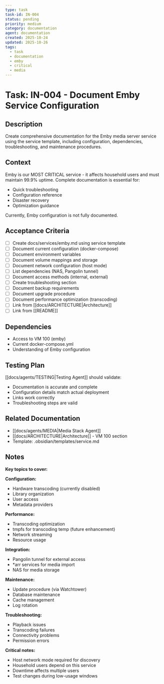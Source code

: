 ```yaml
---
type: task
task-id: IN-004
status: pending
priority: medium
category: documentation
agent: documentation
created: 2025-10-24
updated: 2025-10-26
tags:
  - task
  - documentation
  - emby
  - critical
  - media
---
```


# Task: IN-004 - Document Emby Service Configuration

## Description

Create comprehensive documentation for the Emby media server service using the service template, including configuration, dependencies, troubleshooting, and maintenance procedures.

## Context

Emby is our MOST CRITICAL service - it affects household users and must maintain 99.9% uptime. Complete documentation is essential for:
- Quick troubleshooting
- Configuration reference
- Disaster recovery
- Optimization guidance

Currently, Emby configuration is not fully documented.

## Acceptance Criteria

- [ ] Create docs/services/emby.md using service template
- [ ] Document current configuration (docker-compose)
- [ ] Document environment variables
- [ ] Document volume mappings and storage
- [ ] Document network configuration (host mode)
- [ ] List dependencies (NAS, Pangolin tunnel)
- [ ] Document access methods (internal, external)
- [ ] Create troubleshooting section
- [ ] Document backup requirements
- [ ] Document upgrade procedure
- [ ] Document performance optimization (transcoding)
- [ ] Link from [[docs/ARCHITECTURE|Architecture]]
- [ ] Link from [[README]]

## Dependencies

- Access to VM 100 (emby)
- Current docker-compose.yml
- Understanding of Emby configuration

## Testing Plan

[[docs/agents/TESTING|Testing Agent]] should validate:
- Documentation is accurate and complete
- Configuration details match actual deployment
- Links work correctly
- Troubleshooting steps are valid

## Related Documentation

- [[docs/agents/MEDIA|Media Stack Agent]]
- [[docs/ARCHITECTURE|Architecture]] - VM 100 section
- Template: .obsidian/templates/service.md

## Notes

**Key topics to cover:**

**Configuration:**
- Hardware transcoding (currently disabled)
- Library organization
- User access
- Metadata providers

**Performance:**
- Transcoding optimization
- tmpfs for transcoding temp (future enhancement)
- Network streaming
- Resource usage

**Integration:**
- Pangolin tunnel for external access
- *arr services for media import
- NAS for media storage

**Maintenance:**
- Update procedure (via Watchtower)
- Database maintenance
- Cache management
- Log rotation

**Troubleshooting:**
- Playback issues
- Transcoding failures
- Connectivity problems
- Permission errors

**Critical notes:**
- Host network mode required for discovery
- Household users depend on this service
- Downtime affects multiple users
- Test changes during low-usage windows
